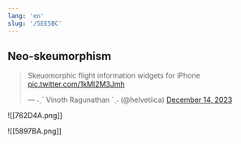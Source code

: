 ```yaml
---
lang: 'en'
slug: '/5EE5BC'
---
```


## Neo-skeumorphism

<blockquote class="twitter-tweet">

Skeuomorphic flight information widgets for iPhone <a href="https://t.co/1kMl2M3Jmh">pic.twitter.com/1kMl2M3Jmh</a>

&mdash; ˗ˏˋ Vinoth Ragunathan ˊˎ˗ (@helvetiica) <a href="https://twitter.com/helvetiica/status/1735375854933348367?ref_src=twsrc%5Etfw">December 14, 2023</a>

</blockquote>

![[762D4A.png]]

![[5897BA.png]]
